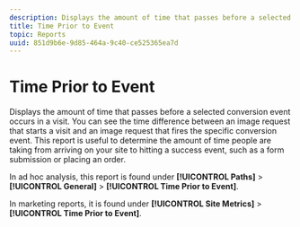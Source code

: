 ```yaml
---
description: Displays the amount of time that passes before a selected conversion event occurs in a visit. You can see the time difference between an image request that starts a visit and an image request that fires the specific conversion event. This report is useful to determine the amount of time people are taking from arriving on your site to hitting a success event, such as a form submission or placing an order.
title: Time Prior to Event
topic: Reports
uuid: 851d9b6e-9d85-464a-9c40-ce525365ea7d
---
```


# Time Prior to Event

Displays the amount of time that passes before a selected conversion event occurs in a visit. You can see the time difference between an image request that starts a visit and an image request that fires the specific conversion event. This report is useful to determine the amount of time people are taking from arriving on your site to hitting a success event, such as a form submission or placing an order.

In ad hoc analysis, this report is found under **[!UICONTROL Paths]** > **[!UICONTROL General]** > **[!UICONTROL Time Prior to Event]**.

In marketing reports, it is found under **[!UICONTROL Site Metrics]** > **[!UICONTROL Time Prior to Event]**.
